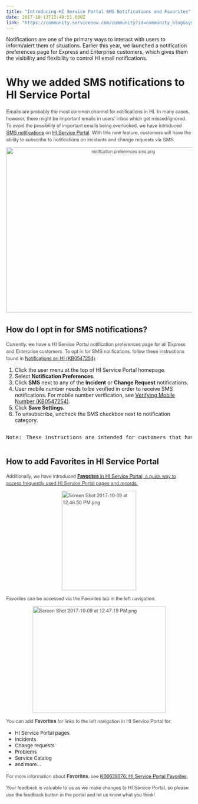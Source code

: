 ```yaml
---
title: "Introducing HI Service Portal SMS Notifications and Favorites"
date: 2017-10-13T15:49:51.000Z
link: "https://community.servicenow.com/community?id=community_blog&sys_id=3aedeee9dbd0dbc01dcaf3231f961938"
---
```

<p>Notifications are one of the primary ways to interact with users to inform/alert them of situations. Earlier this year, we launched a notification preferences page for Express and Enterprise customers, which gives them the visibility and flexibility to control HI email notifications.</p><p style="font-size: 12px; font-family: 'Helvetica Neue'; color: #454545;"></p><h1>Why we added SMS notifications to HI Service Portal</h1><p style="font-size: 12px; font-family: 'Helvetica Neue'; color: #454545;"><span style="font-size: 10pt;">Emails are probably the most common channel for notifications in HI. In many cases, however, there might be important emails in users' inbox which get missed/ignored. </span><span style="font-size: 10pt;">To avoid the possibility of important emails being overlooked, we have introduced <a title="i.service-now.com/kb_view.do?sysparm_article=KB0547254#sms" href="https://hi.service-now.com/kb_view.do?sysparm_article=KB0547254#sms">SMS notifications</a> on <a title="i.service-now.com/hisp" href="https://hi.service-now.com/hisp">HI Service Portal</a>. </span><span style="font-size: 10pt;">With this new feature, customers will have the ability to subscribe to notifications on incidents and change requests via SMS.</span></p><p style="font-size: 12px; font-family: 'Helvetica Neue'; color: #454545;"></p><p style="font-size: 12px; font-family: 'Helvetica Neue'; color: #454545; text-align: center;"><img   alt="notification preferences sms.png" class="image-4 jive-image" src="43022186dbdc1b04ed6af3231f961986.iix" style="width: 620px; height: 447px;"/><span style="font-size: 10pt;"><br/></span></p><p style="font-size: 12px; font-family: 'Helvetica Neue'; color: #454545;"></p><h2>How do I opt in for SMS notifications?</h2><p style="font-size: 12px; font-family: 'Helvetica Neue'; color: #454545;"><span style="font-size: 10pt;">Currently, we have a HI Service Portal notification preferences page for all Express and Enterprise customers. To opt in for SMS notifications, f</span><span style="font-size: 10pt;">ollow these instructions found in <a title="i.service-now.com/kb_view.do?sysparm_article=KB0547254#sms" href="https://hi.service-now.com/kb_view.do?sysparm_article=KB0547254#sms">Notifications on HI (KB0547254)</a></span>:</p><p style="font-size: 12px; font-family: 'Helvetica Neue'; color: #454545;"></p><ol><li>Click the user menu at the top of HI Service Portal homepage.</li><li>Select <strong>Notification Preferences</strong>.</li><li>Click <strong>SMS</strong> next to any of the <strong>Incident</strong> or <strong>Change Request</strong> notifications.</li><li>User mobile number needs to be verified in order to receive SMS notifications. For mobile number verification, see <a title="i.service-now.com/kb_view.do?sysparm_article=KB0547254#verify" href="https://hi.service-now.com/kb_view.do?sysparm_article=KB0547254#verify">Verifying Mobile Number (KB0547254)</a>.</li><li>Click <strong>Save Settings</strong>.</li><li>To unsubscribe, uncheck the SMS checkbox next to notification category.</li></ol><pre __default_attr="info" __jive_macro_name="alert" alert="info" class="jive_text_macro jive_macro_alert" data-renderedposition="913.78125_8_1192_43"><p>Note: <span style="color: #454545; font-family: 'Helvetica Neue'; font-size: 13.3333px;"> </span>These instructions are intended for customers that have access to HI. Notifications for partners are coming soon!</p></pre><p style="font-size: 12px; font-family: 'Helvetica Neue'; color: #454545;"></p><h2>How to add Favorites in HI Service Portal</h2><p style="font-size: 12px; font-family: 'Helvetica Neue'; color: #454545;"><span style="font-size: 10pt;">Additionally, we have introduced <a href="https://hi.service-now.com/kb_view.do?sysparm_article=KB0639076"><strong>Favorites</strong> in HI Service Portal<span style="color: #454545; font-family: 'Helvetica Neue'; font-size: 13.3333px;">, a quick way to access frequently used HI Service Portal pages and records. </span></a><br/></span></p><p style="font-size: 12px; font-family: 'Helvetica Neue'; color: #454545;"><span style="font-size: 10pt;"><img   alt="Screen Shot 2017-10-09 at 12.46.50 PM.png" class="image-2 jive-image" height="269" src="480fdcc2db5057041dcaf3231f9619ba.iix" style="display: block; margin-left: auto; margin-right: auto; height: 269px; width: 201.37430167597765px;" width="201"/></span></p><p style="font-size: 12px; font-family: 'Helvetica Neue'; color: #454545;"></p><p style="font-size: 12px; font-family: 'Helvetica Neue'; color: #454545;"><span style="font-size: 10pt;">Favorites can be accessed via the Favorites tab in the left navigation.</span></p><p style="font-size: 12px; font-family: 'Helvetica Neue'; color: #454545;"></p><p style="font-size: 12px; font-family: 'Helvetica Neue'; color: #454545;"><span style="font-size: 10pt;"><img   alt="Screen Shot 2017-10-09 at 12.47.19 PM.png" class="image-3 jive-image" height="289" src="a47e3ff5db901344e9737a9e0f9619cf.iix" style="display: block; margin-left: auto; margin-right: auto; width: 361px; height: 288.65953307392994px;" width="361"/></span></p><p style="font-size: 12px; font-family: 'Helvetica Neue'; color: #454545;"></p><p style="font-size: 12px; font-family: 'Helvetica Neue'; color: #454545;"><span style="font-size: 10pt;">You can add <strong>Favorites</strong> for links to the left navigation in HI Service Portal for:</span></p><ul><li><span style="font-size: 10pt;">HI Service Portal pages</span></li><li><span style="font-size: 10pt;">Incidents</span></li><li><span style="font-size: 10pt;">Change requests</span></li><li><span style="font-size: 10pt;">Problems</span></li><li><span style="font-size: 10pt;">Service Catalog</span></li><li><span style="font-size: 10pt;">and more…</span></li></ul><p style="font-size: 12px; font-family: 'Helvetica Neue'; color: #454545;"><span style="font-size: 10pt;">For more information about <strong>Favorites</strong>, see <a title="i.service-now.com/kb_view.do?sysparm_article=KB0639076" href="https://hi.service-now.com/kb_view.do?sysparm_article=KB0639076">KB0639076: HI Service Portal Favorites</a>.</span></p><p style="font-size: 12px; font-family: 'Helvetica Neue'; color: #454545;"></p><p style="font-size: 12px; font-family: 'Helvetica Neue'; color: #454545;"><span style="font-size: 10pt;">Your feedback is valuable to us as we make changes to HI Service Portal, so please use the feedback button in the portal and let us know what you think!</span></p>